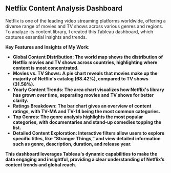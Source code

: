 <h2>Netflix Content Analysis Dashboard</h2>

Netflix is one of the leading video streaming platforms worldwide, offering a diverse range of movies and TV shows across various genres and regions. To analyze its content library, I created this Tableau dashboard, which captures essential insights and trends.

<b>Key Features and Insights of My Work:<b>

- Global Content Distribution: The world map shows the distribution of Netflix movies and TV shows across countries, highlighting where content is most concentrated. 
- Movies vs. TV Shows: A pie chart reveals that movies make up the majority of Netflix's catalog (68.42%), compared to TV shows (31.58%).
- Yearly Content Trends: The area chart visualizes how Netflix's library has grown over time, separating movies and TV shows for better clarity.
- Ratings Breakdown: The bar chart gives an overview of content ratings, with TV-MA and TV-14 being the most common categories.
- Top Genres: The genre analysis highlights the most popular categories, with documentaries and stand-up comedies topping the list.
- Detailed Content Exploration: Interactive filters allow users to explore specific titles, like "Stranger Things," and view detailed information such as genre, 
  description, duration, and release year.
   
This dashboard leverages Tableau's dynamic capabilities to make the data engaging and insightful, providing a clear understanding of Netflix’s content trends and global reach.
